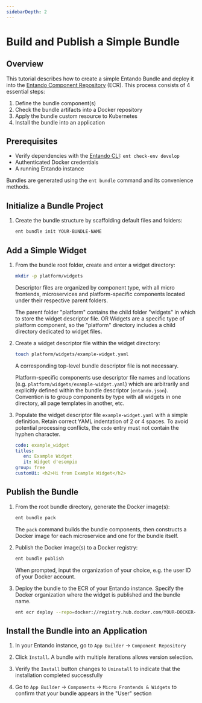 ```yaml
---
sidebarDepth: 2
---
```

# Build and Publish a Simple Bundle

## Overview

This tutorial describes how to create a simple Entando Bundle and deploy it into the [Entando Component Repository](../../../docs/getting-started/concepts-overview.md#entando-component-repository) (ECR). This process consists of 4 essential steps:

1. Define the bundle component(s)
2. Check the bundle artifacts into a Docker repository
3. Apply the bundle custom resource to Kubernetes
4. Install the bundle into an application

## Prerequisites
* Verify dependencies with the [Entando CLI](../../../docs/reference/entando-cli.md#check-the-environment): `ent check-env develop`
* Authenticated Docker credentials
* A running Entando instance

Bundles are generated using the `ent bundle` command and its convenience methods.

## Initialize a Bundle Project

1. Create the bundle structure by scaffolding default files and folders:
   ``` sh
   ent bundle init YOUR-BUNDLE-NAME
   ```
## Add a Simple Widget

1. From the bundle root folder, create and enter a widget directory:
   ``` sh
   mkdir -p platform/widgets
   ```
   Descriptor files are organized by component type, with all micro frontends, microservices and platform-specific components located under their respective parent folders. 
   
   The parent folder "platform" contains the child folder "widgets" in which to store the widget descriptor file.
   OR
   Widgets are a specific type of platform component, so the "platform" directory includes a child directory dedicated to widget files. 

2. Create a widget descriptor file within the widget directory:
   ``` sh
   touch platform/widgets/example-widget.yaml
   ```
   A corresponding top-level bundle descriptor file is not necessary.

   Platform-specific components use descriptor file names and locations (e.g. `platform/widgets/example-widget.yaml`) which are arbitrarily and explicitly defined within the bundle descriptor (`entando.json`). Convention is to group components by type with all widgets in one directory, all page templates in another, etc.


3. Populate the widget descriptor file `example-widget.yaml` with a simple definition. Retain correct YAML indentation of 2 or 4 spaces. To avoid potential processing conflicts, the `code` entry must not contain the hyphen character.
   ``` yaml
   code: example_widget
   titles:
      en: Example Widget
      it: Widget d'esempio
   group: free
   customUi: <h2>Hi from Example Widget</h2>
   ```

## Publish the Bundle

1. From the root bundle directory, generate the Docker image(s):
   ``` sh
   ent bundle pack
   ```
   The `pack` command builds the bundle components, then constructs a Docker image for each microservice and one for the bundle itself.

2. Publish the Docker image(s) to a Docker registry:
   ``` sh
   ent bundle publish
   ```
   When prompted, input the organization of your choice, e.g. the user ID of your Docker account.

3. Deploy the bundle to the ECR of your Entando instance. Specify the Docker organization where the widget is published and the bundle name.
   ``` sh
   ent ecr deploy --repo=docker://registry.hub.docker.com/YOUR-DOCKER-ORG/YOUR-BUNDLE-NAME
   ```
## Install the Bundle into an Application

1. In your Entando instance, go to `App Builder` → `Component Repository` 

2. Click `Install`. A bundle with multiple iterations allows version selection.

3. Verify the `Install` button changes to `Uninstall` to indicate that the installation completed successfully

4. Go to `App Builder` → `Components` → `Micro Frontends & Widgets` to confirm that your bundle appears in the "User" section